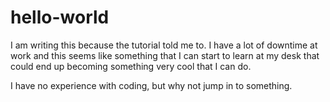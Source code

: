# hello-world

I am writing this because the tutorial told me to. I have a lot of downtime at work and this seems like something that I can start to learn at my desk that could end up becoming something very cool that I can do.

I have no experience with coding, but why not jump in to something.
